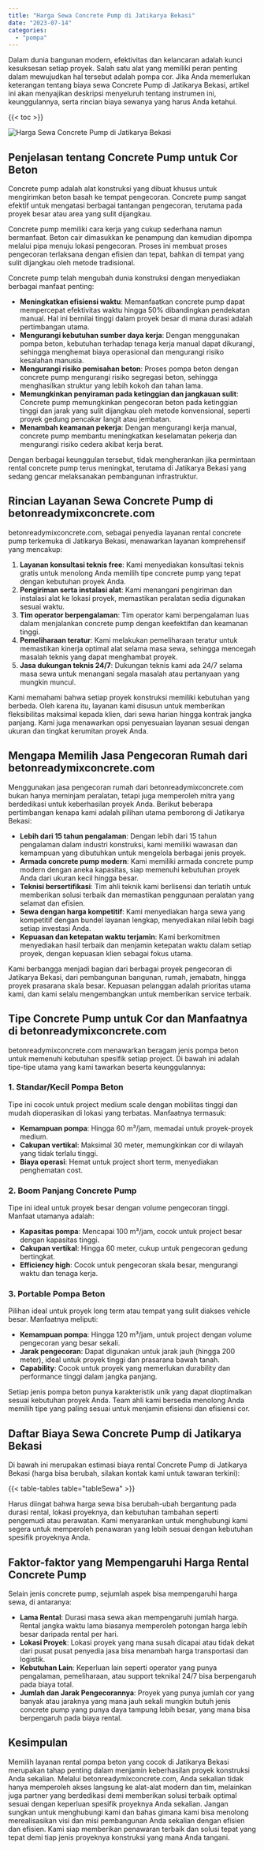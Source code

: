 ```yaml
---
title: "Harga Sewa Concrete Pump di Jatikarya Bekasi"
date: "2023-07-14"
categories: 
  - "pompa"
---
```


Dalam dunia bangunan modern, efektivitas dan kelancaran adalah kunci kesuksesan setiap proyek. Salah satu alat yang memiliki peran penting dalam mewujudkan hal tersebut adalah pompa cor. Jika Anda memerlukan keterangan tentang biaya sewa Concrete Pump di Jatikarya Bekasi, artikel ini akan menyajikan deskripsi menyeluruh tentang instrumen ini, keunggulannya, serta rincian biaya sewanya yang harus Anda ketahui.

{{< toc >}}

![Harga Sewa Concrete Pump di Jatikarya Bekasi](https://betoncor8.github.io/pump/concrete-pump%20(22).png)

## Penjelasan tentang Concrete Pump untuk Cor Beton

Concrete pump adalah alat konstruksi yang dibuat khusus untuk mengirimkan beton basah ke tempat pengecoran. Concrete pump sangat efektif untuk mengatasi berbagai tantangan pengecoran, terutama pada proyek besar atau area yang sulit dijangkau.

Concrete pump memiliki cara kerja yang cukup sederhana namun bermanfaat. Beton cair dimasukkan ke penampung dan kemudian dipompa melalui pipa menuju lokasi pengecoran. Proses ini membuat proses pengecoran terlaksana dengan efisien dan tepat, bahkan di tempat yang sulit dijangkau oleh metode tradisional.

Concrete pump telah mengubah dunia konstruksi dengan menyediakan berbagai manfaat penting:

- **Meningkatkan efisiensi waktu**: Memanfaatkan concrete pump dapat mempercepat efektivitas waktu hingga 50% dibandingkan pendekatan manual. Hal ini bernilai tinggi dalam proyek besar di mana durasi adalah pertimbangan utama.
- **Mengurangi kebutuhan sumber daya kerja**: Dengan menggunakan pompa beton, kebutuhan terhadap tenaga kerja manual dapat dikurangi, sehingga menghemat biaya operasional dan mengurangi risiko kesalahan manusia.
- **Mengurangi risiko pemisahan beton**: Proses pompa beton dengan concrete pump mengurangi risiko segregasi beton, sehingga menghasilkan struktur yang lebih kokoh dan tahan lama.
- **Memungkinkan penyiraman pada ketinggian dan jangkauan sulit**: Concrete pump memungkinkan pengecoran beton pada ketinggian tinggi dan jarak yang sulit dijangkau oleh metode konvensional, seperti proyek gedung pencakar langit atau jembatan.
- **Menambah keamanan pekerja**: Dengan mengurangi kerja manual, concrete pump membantu meningkatkan keselamatan pekerja dan mengurangi risiko cedera akibat kerja berat.

Dengan berbagai keunggulan tersebut, tidak mengherankan jika permintaan rental concrete pump terus meningkat, terutama di Jatikarya Bekasi yang sedang gencar melaksanakan pembangunan infrastruktur.

## Rincian Layanan Sewa Concrete Pump di betonreadymixconcrete.com

betonreadymixconcrete.com, sebagai penyedia layanan rental concrete pump terkemuka di Jatikarya Bekasi, menawarkan layanan komprehensif yang mencakup:

1. **Layanan konsultasi teknis free**: Kami menyediakan konsultasi teknis gratis untuk menolong Anda memilih tipe concrete pump yang tepat dengan kebutuhan proyek Anda.
2. **Pengiriman serta instalasi alat**: Kami menangani pengiriman dan instalasi alat ke lokasi proyek, memastikan peralatan sedia digunakan sesuai waktu.
3. **Tim operator berpengalaman**: Tim operator kami berpengalaman luas dalam menjalankan concrete pump dengan keefektifan dan keamanan tinggi.
4. **Pemeliharaan teratur**: Kami melakukan pemeliharaan teratur untuk memastikan kinerja optimal alat selama masa sewa, sehingga mencegah masalah teknis yang dapat menghambat proyek.
5. **Jasa dukungan teknis 24/7**: Dukungan teknis kami ada 24/7 selama masa sewa untuk menangani segala masalah atau pertanyaan yang mungkin muncul.

Kami memahami bahwa setiap proyek konstruksi memiliki kebutuhan yang berbeda. Oleh karena itu, layanan kami disusun untuk memberikan fleksibilitas maksimal kepada klien, dari sewa harian hingga kontrak jangka panjang. Kami juga menawarkan opsi penyesuaian layanan sesuai dengan ukuran dan tingkat kerumitan proyek Anda.

## Mengapa Memilih Jasa Pengecoran Rumah dari betonreadymixconcrete.com

Menggunakan jasa pengecoran rumah dari betonreadymixconcrete.com bukan hanya meminjam peralatan, tetapi juga memperoleh mitra yang berdedikasi untuk keberhasilan proyek Anda. Berikut beberapa pertimbangan kenapa kami adalah pilihan utama pemborong di Jatikarya Bekasi:

- **Lebih dari 15 tahun pengalaman**: Dengan lebih dari 15 tahun pengalaman dalam industri konstruksi, kami memiliki wawasan dan kemampuan yang dibutuhkan untuk mengelola berbagai jenis proyek.
- **Armada concrete pump modern**: Kami memiliki armada concrete pump modern dengan aneka kapasitas, siap memenuhi kebutuhan proyek Anda dari ukuran kecil hingga besar.
- **Teknisi bersertifikasi**: Tim ahli teknik kami berlisensi dan terlatih untuk memberikan solusi terbaik dan memastikan penggunaan peralatan yang selamat dan efisien.
- **Sewa dengan harga kompetitif**: Kami menyediakan harga sewa yang kompetitif dengan bundel layanan lengkap, menyediakan nilai lebih bagi setiap investasi Anda.
- **Kepuasan dan ketepatan waktu terjamin**: Kami berkomitmen menyediakan hasil terbaik dan menjamin ketepatan waktu dalam setiap proyek, dengan kepuasan klien sebagai fokus utama.

Kami berbangga menjadi bagian dari berbagai proyek pengecoran di Jatikarya Bekasi, dari pembangunan bangunan, rumah, jemabatn, hingga proyek prasarana skala besar. Kepuasan pelanggan adalah prioritas utama kami, dan kami selalu mengembangkan untuk memberikan service terbaik.

## Tipe Concrete Pump untuk Cor dan Manfaatnya di betonreadymixconcrete.com

betonreadymixconcrete.com menawarkan beragam jenis pompa beton untuk memenuhi kebutuhan spesifik setiap project. Di bawah ini adalah tipe-tipe utama yang kami tawarkan beserta keunggulannya:

### 1\. Standar/Kecil Pompa Beton

Tipe ini cocok untuk project medium scale dengan mobilitas tinggi dan mudah dioperasikan di lokasi yang terbatas. Manfaatnya termasuk:

- **Kemampuan pompa**: Hingga 60 m³/jam, memadai untuk proyek-proyek medium.
- **Cakupan vertikal**: Maksimal 30 meter, memungkinkan cor di wilayah yang tidak terlalu tinggi.
- **Biaya operasi**: Hemat untuk project short term, menyediakan penghematan cost.

### 2\. Boom Panjang Concrete Pump

Tipe ini ideal untuk proyek besar dengan volume pengecoran tinggi. Manfaat utamanya adalah:

- **Kapasitas pompa**: Mencapai 100 m³/jam, cocok untuk project besar dengan kapasitas tinggi.
- **Cakupan vertikal**: Hingga 60 meter, cukup untuk pengecoran gedung bertingkat.
- **Efficiency high**: Cocok untuk pengecoran skala besar, mengurangi waktu dan tenaga kerja.

### 3\. Portable Pompa Beton

Pilihan ideal untuk proyek long term atau tempat yang sulit diakses vehicle besar. Manfaatnya meliputi:

- **Kemampuan pompa**: Hingga 120 m³/jam, untuk project dengan volume pengecoran yang besar sekali.
- **Jarak pengecoran**: Dapat digunakan untuk jarak jauh (hingga 200 meter), ideal untuk proyek tinggi dan prasarana bawah tanah.
- **Capability**: Cocok untuk proyek yang memerlukan durability dan performance tinggi dalam jangka panjang.

Setiap jenis pompa beton punya karakteristik unik yang dapat dioptimalkan sesuai kebutuhan proyek Anda. Team ahli kami bersedia menolong Anda memilih tipe yang paling sesuai untuk menjamin efisiensi dan efisiensi cor.

## Daftar Biaya Sewa Concrete Pump di Jatikarya Bekasi

Di bawah ini merupakan estimasi biaya rental Concrete Pump di Jatikarya Bekasi (harga bisa berubah, silakan kontak kami untuk tawaran terkini):

{{< table-tables table="tableSewa" >}}

Harus diingat bahwa harga sewa bisa berubah-ubah bergantung pada durasi rental, lokasi proyeknya, dan kebutuhan tambahan seperti pengemudi atau perawatan. Kami menyarankan untuk menghubungi kami segera untuk memperoleh penawaran yang lebih sesuai dengan kebutuhan spesifik proyeknya Anda.

## Faktor-faktor yang Mempengaruhi Harga Rental Concrete Pump

Selain jenis concrete pump, sejumlah aspek bisa mempengaruhi harga sewa, di antaranya:

- **Lama Rental**: Durasi masa sewa akan mempengaruhi jumlah harga. Rental jangka waktu lama biasanya memperoleh potongan harga lebih besar daripada rental per hari.
- **Lokasi Proyek**: Lokasi proyek yang mana susah dicapai atau tidak dekat dari pusat pusat penyedia jasa bisa menambah harga transportasi dan logistik.
- **Kebutuhan Lain**: Keperluan lain seperti operator yang punya pengalaman, pemeliharaan, atau support teknikal 24/7 bisa berpengaruh pada biaya total.
- **Jumlah dan Jarak Pengecorannya**: Proyek yang punya jumlah cor yang banyak atau jaraknya yang mana jauh sekali mungkin butuh jenis concrete pump yang punya daya tampung lebih besar, yang mana bisa berpengaruh pada biaya rental.

## Kesimpulan

Memilih layanan rental pompa beton yang cocok di Jatikarya Bekasi merupakan tahap penting dalam menjamin keberhasilan proyek konstruksi Anda sekalian. Melalui betonreadymixconcrete.com, Anda sekalian tidak hanya memperoleh akses langsung ke alat-alat modern dan tim, melainkan juga partner yang berdedikasi demi memberikan solusi terbaik optimal sesuai dengan keperluan spesifik proyeknya Anda sekalian. Jangan sungkan untuk menghubungi kami dan bahas gimana kami bisa menolong merealisasikan visi dan misi pembangunan Anda sekalian dengan efisien dan efisien. Kami siap memberikan penawaran terbaik dan solusi tepat yang tepat demi tiap jenis proyeknya konstruksi yang mana Anda tangani.
